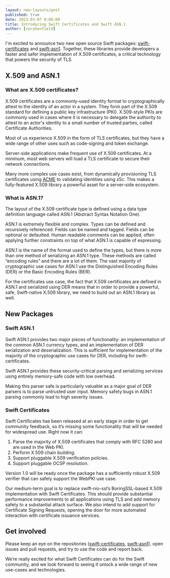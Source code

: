 ```yaml
---
layout: new-layouts/post
published: true
date: 2023-03-07 9:00:00
title: Introducing Swift Certificates and Swift ASN.1
author: [corybenfield]
---
```


I'm excited to announce two new open source Swift packages: [swift-certificates](https://github.com/apple/swift-certificates) and [swift-asn1](https://github.com/apple/swift-asn1). Together, these libraries provide developers a faster and safer implementation of X.509 certificates, a critical technology that powers the security of TLS.

## X.509 and ASN.1

### What are X.509 certificates?

X.509 certificates are a commonly-used identity format to cryptographically attest to the identity of an actor in a system. They form part of the X.509 standard for defining a public key infrastructure (PKI). X.509-style PKIs are commonly used in cases where it is necessary to delegate the authority to attest to an actor's identity to a small number of trusted parties, called Certificate Authorities.

Most of us experience X.509 in the form of TLS certificates, but they have a wide range of other uses such as code-signing and token exchange.

Server-side applications make frequent use of X.509 certificates. At a minimum, most web servers will load a TLS certificate to secure their network connections.

Many more complex use cases exist, from dynamically provisioning TLS certificates using [ACME](https://www.rfc-editor.org/rfc/rfc8555.html) to validating identities using x5c. This makes a fully-featured X.509 library a powerful asset for a server-side ecosystem.

### What is ASN.1?

The layout of the X.509 certificate type is defined using a data type definition language called ASN.1 (Abstract Syntax Notation One).

ASN.1 is extremely flexible and complex. Types can be defined and recursively referenced. Fields can be named and tagged. Fields can be optional or defaulted. Human readable comments can be applied, often applying further constraints on top of what ASN.1 is capable of expressing.

ASN.1 is the name of the format used to define the types, but there is more than one method of serializing an ASN.1 type. These methods are called “encoding rules” and there are a lot of them. The vast majority of cryptographic use cases for ASN.1 use the Distinguished Encoding Rules (DER) or the Basic Encoding Rules (BER).

For the certificates use case, the fact that X.509 certificates are defined in ASN.1 and serialized using DER means that in order to provide a powerful, safe, Swift-native X.509 library, we need to build out an ASN.1 library as well.

## New Packages

### Swift ASN.1

Swift ASN.1 provides two major pieces of functionality: an implementation of the common ASN.1 currency types, and an implementation of DER serialization and deserialization. This is sufficient for implementation of the majority of the cryptographic use cases for DER, including for swift-certificates.

Swift ASN.1 provides these security-critical parsing and serializing services using entirely memory-safe code with low overhead.

Making this parser safe is particularly valuable as a major goal of DER parsers is to parse untrusted user input. Memory safety bugs in ASN.1 parsing commonly lead to high severity issues.

### Swift Certificates

Swift Certificates has been released at an early stage in order to get community feedback, so it’s missing some functionality that will be needed for widespread use. Right now it can:

1. Parse the majority of X.509 certificates that comply with RFC 5280 and are used in the Web PKI.
2. Perform X.509 chain building.
3. Support pluggable X.509 verification policies.
4. Support pluggable OCSP resolution.

Version 1.0 will be ready once the package has a sufficiently robust X.509 verifier that can safely support the WebPKI use case.

Our medium-term goal is to replace swift-nio-ssl’s BoringSSL-based X.509 implementation with Swift Certificates. This should provide substantial performance improvements to all applications using TLS and add memory safety to a substantial attack surface. We also intend to add support for Certificate Signing Requests, opening the door for more automated interaction with certificate issuance services.

## Get involved

Please keep an eye on the repositories ([swift-certificates](https://github.com/apple/swift-certificates), [swift-asn1](https://github.com/apple/swift-asn1)), open issues and pull requests, and try to use the code and report back.

We’re really excited for what Swift Certificates can do for the Swift community, and we look forward to seeing it unlock a wide range of new use-cases and technologies.

